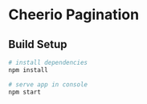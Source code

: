 # Cheerio Pagination 

## Build Setup

``` bash
# install dependencies
npm install

# serve app in console
npm start
```

